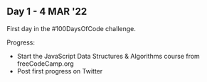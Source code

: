 ## Day 1 - 4 MAR '22

First day in the #100DaysOfCode challenge.

Progress:
 - Start the JavaScript Data Structures & Algorithms course from freeCodeCamp.org
 - Post first progress on Twitter